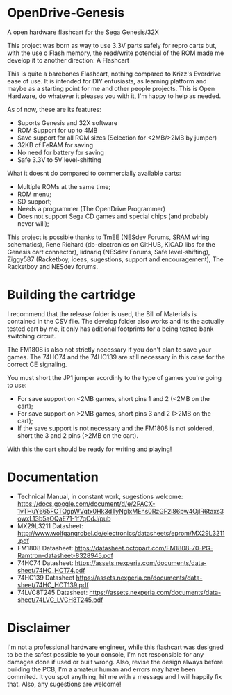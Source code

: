 # OpenDrive-Genesis
A open hardware flashcart for the Sega Genesis/32X

This project was born as way to use 3.3V parts safely for repro carts but, with the use o Flash memory, the read/write potencial of the ROM made me develop it to another direction: A Flashcart

This is quite a barebones Flashcart, nothing compared to Krizz's Everdrive ease of use. It is intended for DIY entusiasts, as learning platform and maybe as a starting point for me and other people projects. This is Open Hardware, do whatever it pleases you with it, I'm happy to help as needed.

As of now, these are its features:

- Suports Genesis and 32X software
- ROM Support for up to 4MB
- Save support for all ROM sizes (Selection for <2MB/>2MB by jumper)
- 32KB of FeRAM for saving
- No need for battery for saving
- Safe 3.3V to 5V level-shifting

What it doesnt do compared to commercially available carts:
- Multiple ROMs at the same time;
- ROM menu;
- SD support;
- Needs a programmer (The OpenDrive Programmer)
- Does not support Sega CD games and special chips (and probably never will);

This project is possible thanks to TmEE (NESdev Forums, SRAM wiring schematics), Rene Richard (db-electronics on GitHUB, KiCAD libs for the Genesis cart connector), lidnariq (NESdev Forums, Safe level-shifting), Ziggy587 (Racketboy, ideas, sugestions, support and encouragement), The Racketboy and NESdev forums.

# Building the cartridge
I recommend that the release folder is used, the Bill of Materials is contained in the CSV file. The develop folder also works and its the actually tested cart by me, it only has aditional footprints for a being tested bank switching circuit.

The FM1808 is also not strictly necessary if you don't plan to save your games. The 74HC74 and the 74HC139 are still necessary in this case for the correct CE signaling.

You must short the JP1 jumper acordinly to the type of games you're going to use:
- For save support on <2MB games, short pins 1 and 2 (<2MB on the cart);
- For save support on >2MB games, short pins 3 and 2 (>2MB on the cart);
- If the save support is not necessary and the FM1808 is not soldered, short the 3 and 2 pins (>2MB on the cart).

With this the cart should be ready for writing and playing!

# Documentation
- Technical Manual, in constant work, sugestions welcome: https://docs.google.com/document/d/e/2PACX-1vTHuY665FCTQgpWVqtx0Hk3dTyNgIxMEns0RzGF2l86pw4OjIR6taxs3owxL13b5aOQaE71-1f7qCdJ/pub
- MX29L3211 Datasheet: http://www.wolfgangrobel.de/electronics/datasheets/eprom/MX29L3211.pdf
- FM1808 Datasheet: https://datasheet.octopart.com/FM1808-70-PG-Ramtron-datasheet-8328945.pdf
- 74HC74 Datasheet: https://assets.nexperia.com/documents/data-sheet/74HC_HCT74.pdf
- 74HC139 Datasheet https://assets.nexperia.cn/documents/data-sheet/74HC_HCT139.pdf
- 74LVC8T245 Datasheet: https://assets.nexperia.com/documents/data-sheet/74LVC_LVCH8T245.pdf

# Disclaimer
I'm not a professional hardware engineer, while this flashcart was designed to be the safest possible to your console, I'm not responsible for any damages done if used or built wrong. Also, revise the design always before building the PCB, I'm a amateur human and errors may have been commited. It you spot anything, hit me with a message and I will happily fix that. Also, any sugestions are welcome!
